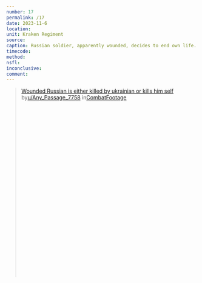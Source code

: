 ```yaml
---
number: 17
permalink: /17
date: 2023-11-6
location:
unit: Kraken Regiment
source: 
caption: Russian soldier, apparently wounded, decides to end own life. Poor quality so means undetermined
timecode:
method: 
nsfl:
inconclusive:
comment:
---
```

<blockquote class="reddit-embed-bq" style="height:500px" data-embed-height="508"><a href="https://www.reddit.com/r/CombatFootage/comments/17oppkk/wounded_russian_is_either_killed_by_ukrainian_or/">Wounded Russian is either killed by ukrainian or kills him self </a><br> by<a href="https://www.reddit.com/user/Any_Passage_7758/">u/Any_Passage_7758</a> in<a href="https://www.reddit.com/r/CombatFootage/">CombatFootage</a></blockquote><script async="" src="https://embed.reddit.com/widgets.js" charset="UTF-8"></script>